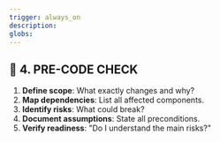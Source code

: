 ```yaml
---
trigger: always_on
description: 
globs: 
---
```

## 🚦 4. PRE-CODE CHECK

1. **Define scope**: What exactly changes and why?
2. **Map dependencies**: List all affected components.
3. **Identify risks**: What could break?
4. **Document assumptions**: State all preconditions.
5. **Verify readiness**: "Do I understand the main risks?"